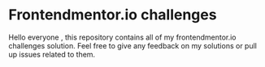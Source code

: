 # Frontendmentor.io challenges
Hello everyone , this repository contains all of my frontendmentor.io challenges solution.
Feel free to give any feedback on my solutions or pull up issues related to them.
